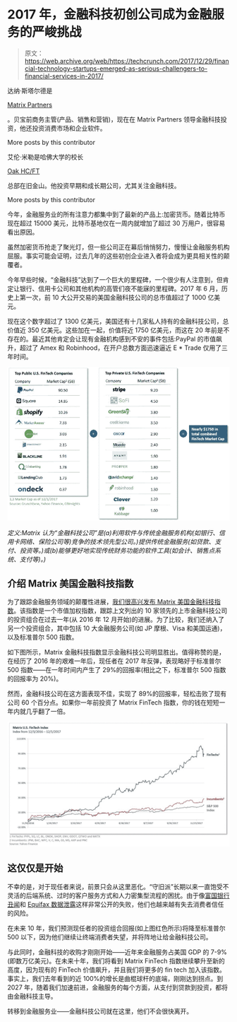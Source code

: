 # 2017 年，金融科技初创公司成为金融服务的严峻挑战 

> 原文：<https://web.archive.org/web/https://techcrunch.com/2017/12/29/financial-technology-startups-emerged-as-serious-challengers-to-financial-services-in-2017/>

达纳·斯塔尔德是

[Matrix Partners](https://web.archive.org/web/20221024050648/https://matrixpartners.com/)

。贝宝前商务主管(产品、销售和营销)，现在在 Matrix Partners 领导金融科技投资，他还投资消费市场和企业软件。

More posts by this contributor 

艾伦·米勒是哈佛大学的校长

[Oak HC/FT](https://web.archive.org/web/20221024050648/https://oakhcft.com/)

总部在旧金山。他投资早期和成长期公司，尤其关注金融科技。

More posts by this contributor

今年，金融服务业的所有注意力都集中到了最新的产品上:加密货币。随着比特币现在超过 15000 美元，比特币基地仅在一周内就增加了超过 30 万用户，很容易看出原因。

虽然加密货币抢走了聚光灯，但一些公司正在幕后悄悄努力，慢慢让金融服务机构屈服。事实可能会证明，过去几年的这些初创企业进入者将会成为更具相关性的颠覆者。

今年早些时候，“金融科技”达到了一个巨大的里程碑，一个很少有人注意到，但肯定让银行、信用卡公司和其他机构的高管们夜不能寐的里程碑。2017 年 6 月，历史上第一次，前 10 大公开交易的美国金融科技公司的总市值超过了 1000 亿美元。

现在这个数字超过了 1300 亿美元，美国还有十几家私人持有的金融科技公司，总价值近 350 亿美元。这些加在一起，价值将近 1750 亿美元，而这在 20 年前是不存在的。最近其他肯定会让现有金融机构感到不安的事件包括:PayPal 的市值飙升，超过了 Amex 和 Robinhood，在开户总数方面迅速逼近 E * Trade 仅用了三年时间。

![](img/3a4a9b2da469b7392cbf4d34dbc6eb1e.png)

*定义:Matrix 认为“金融科技公司”是(a)利用软件与传统金融服务机构(如银行、信用卡网络、保险公司等)竞争的技术领先型公司。)提供传统金融服务(如贷款、支付、投资等。)或(b)能够更好地实现传统财务功能的软件工具(如会计、销售点系统、支付等)。)*

## 介绍 Matrix 美国金融科技指数

为了跟踪金融服务领域的颠覆性进展，[我们很高兴发布 Matrix 美国金融科技指数](https://web.archive.org/web/20221024050648/https://viewpoints.matrixpartners.com/https-viewpoints-matrixpartners-com-the-rise-of-fintech-introducing-the-matrix-fintech-index-9510845b2bcb)。该指数是一个市值加权指数，跟踪上文列出的 10 家领先的上市金融科技公司的投资组合在过去一年(从 2016 年 12 月开始)的进展。为了比较，我们还纳入了另一个投资组合，其中包括 10 大金融服务公司(如 JP 摩根、Visa 和美国运通)，以及标准普尔 500 指数。

如下图所示，Matrix 金融科技指数显示金融科技公司明显胜出。值得称赞的是，在经历了 2016 年的艰难一年后，现任者在 2017 年反弹，表现略好于标准普尔 500 指数——在一年时间内产生了 29%的回报率(相比之下，标准普尔 500 指数的回报率为 20%)。

然而，金融科技公司在这方面表现不佳，实现了 89%的回报率，轻松击败了现有公司 60 个百分点。如果你一年前投资了 Matrix FinTech 指数，你的钱在短短一年内就几乎翻了一倍。

![](img/f1af800466965bd8d4eb12dd31316e1d.png)

## 这仅仅是开始

不幸的是，对于现任者来说，前景只会从这里恶化。“守旧派”长期以来一直饱受不灵活的后端系统、过时的客户服务方式和人力密集型流程的困扰。由于像[富国银行丑闻](https://web.archive.org/web/20221024050648/http://money.cnn.com/2016/09/09/investing/wells-fargo-ceo-john-stumpf-scandal-berkshire-hathaway-warren-buffett/index.html)和 [Equifax 数据泄露](https://web.archive.org/web/20221024050648/http://money.cnn.com/2017/09/07/technology/business/equifax-data-breach/index.html)这样非常公开的失败，他们也越来越有失去消费者信任的风险。

在未来 10 年，我们预测现任者的投资组合回报(如上图红色所示)将降至标准普尔 500 以下，因为他们继续让终端消费者失望，并将阵地让给金融科技公司。

与此同时，金融科技的收购才刚刚开始——近年来金融服务占美国 GDP 的 7-9%(即数万亿美元)。在未来十年，我们将看到 Matrix FinTech 指数继续攀升至新的高度，因为现有的 FinTech 价值飙升，并且我们将更多的 fin tech 加入该指数。事实上，我们去年看到的近 100%的增长是曲棍球杆的底端，刚刚达到拐点。到 2027 年，随着我们加速前进，金融服务的每个方面，从支付到贷款到投资，都将由金融科技主导。

转移到金融服务业——金融科技公司就在这里，他们不会很快离开。